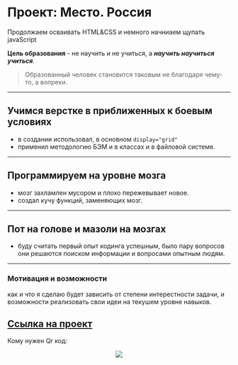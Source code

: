 # Проект: Место. Россия
Продолжаем осваивать HTML&CSS и немного начниаем щупать javaScript

**Цель образования** - не научить и не учиться, а ***научить научиться учиться***.
>Образованный человек становится таковым не благодаря чему-то, а вопреки.

---------------------
## Учимся верстке в приближенных к боевым условиях
- в создании использовал, в основном ```display="grid"```
- применил методологию БЭМ и в классах и в файловой системе.
---------------------
## Программируем на уровне мозга
- мозг захламлен мусором и плохо пережевывает новое.
- создал кучу функций, заменяющих мозг.
----------------------
## Пот на голове и мазоли на мозгах
- буду считать первый опыт кодинга успешным, было пару вопросов они решаются поиском информации и вопросами опытным людям.
---------------------
### Мотивация и возможности
как и что я сделаю будет зависить от степени интерестности задачи, и возможности реализовать свои идеи на текушем уровне навыков.

[Ссылка на проект](https://cyrillaz.github.io/mesto/)
---------------------
Кому нужен Qr код:
<p align=center>
<img src="http://qrcoder.ru/code/?https%3A%2F%2Fcyrillaz.github.io%2Fmesto%2F&4&0">
</p>

